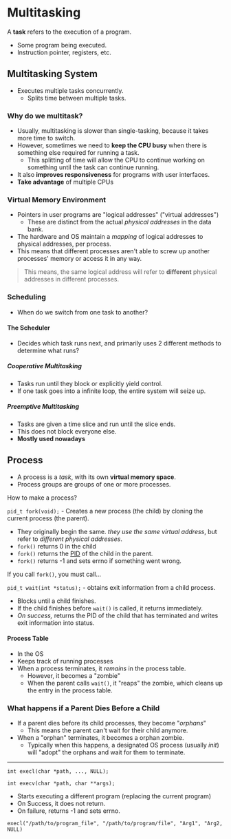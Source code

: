 # Multitasking

A **task** refers to the execution of a program.

- Some program being executed.
- Instruction pointer, registers, etc.

## Multitasking System
- Executes multiple tasks concurrently.
	- Splits time between multiple tasks.

### Why do we multitask?
- Usually, multitasking is slower than single-tasking, because it takes more time to switch.
- However, sometimes we need to **keep the CPU busy** when there is something else required for running a task.
	- This splitting of time will allow the CPU to continue working on something until the task can continue running.
- It also **improves responsiveness** for programs with user interfaces.
- **Take advantage** of multiple CPUs

### Virtual Memory Environment
- Pointers in user programs are "logical addresses" ("virtual addresses")
	- These are distinct from the actual *physical addresses* in the data bank.
- The hardware and OS maintain a *mapping* of logical addresses to physical addresses, per process.
- This means that different processes aren't able to screw up another processes' memory or access it in any way.

> This means, the same logical address will refer to **different** physical addresses in different processes.

### Scheduling
- When do we switch from one task to another?

#### The Scheduler
- Decides which task runs next, and primarily uses 2 different methods to determine what runs?

##### Cooperative Multitasking
- Tasks run until they block or explicitly yield control.
- If one task goes into a infinite loop, the entire system will seize up.

##### Preemptive Multitasking
- Tasks are given a time slice and run until the slice ends.
- This does not block everyone else.
- **Mostly used nowadays**

## Process
- A process is a *task*, with its own **virtual memory space**.
- Process groups are groups of one or more processes.

How to make a process?

`pid_t fork(void);` - Creates a new process (the child) by cloning the current process (the parent).

- They originally begin the same. *they use the same virtual address*, but refer to *different physical addresses*.
- `fork()` returns 0 in the child
- `fork()` returns the [PID](the-shell#processes) of the child in the parent.
- `fork()` returns -1 and sets errno if something went wrong.

If you call `fork()`, you must call...

`pid_t wait(int *status);` - obtains exit information from a child process.

- Blocks until a child finishes.
- If the child finishes before `wait()` is called, it returns immediately.
- *On success,* returns the PID of the child that has terminated and writes exit information into status.

#### Process Table
- In the OS
- Keeps track of running processes
- When a process terminates, it *remains* in the process table.
	- However, it becomes a "zombie"
	- When the parent calls `wait()`, it "reaps" the zombie, which cleans up the entry in the process table.

### What happens if a Parent Dies Before a Child
- If a parent dies before its child processes, they become "*orphans*"
	- This means the parent can't wait for their child anymore.
- When a "orphan" terminates, it becomes a orphan zombie.
	- Typically when this happens, a designated OS process (usually *init*) will "adopt" the orphans and wait for them to terminate.

---

`int execl(char *path, ..., NULL);`

`int execv(char *path, char **args);`

- Starts executing a different program (replacing the current program)
- On Success, it does not return.
- On failure, returns -1 and sets errno.

`execl("/path/to/program_file", "/path/to/program/file", "Arg1", "Arg2, NULL)`
